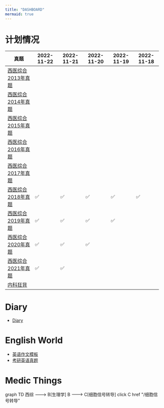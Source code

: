 ```yaml
---
title: "DASHBOARD"
mermaid: true
---
```

# 计划情况
| 真题                                        | 2022-11-22 | 2022-11-21 | 2022-11-20 | 2022-11-19   | 2022-11-18   |   
| ------------------------------------------- | --         | ------     | ----       | ------------ | ------------ |   
| [西医综合2013年真题](/西医综合2013年真题)   |            |            |            |              |              |   
| [西医综合2014年真题](/西医综合2014年真题)   |            |            |            |              |              |   
| [西医综合2015年真题](/西医综合2015年真题)   |            |            |            |              |              |   
| [西医综合2016年真题](/西医综合2016年真题)   |            |            |            |              |              |
| [西医综合2017年真题](/西医综合2017年真题)   |            |            |            |              |              |
| [西医综合2018年真题](/西医综合2018年真题)   | ✅         | ✅         | ✅         | ✅           | ✅           |
| [西医综合2019年真题](/西医综合2019年真题)   | ✅         | ✅         | ✅         | ✅           |              |
| [西医综合2020年真题](/西医综合2020年真题)   | ✅         | ✅         | ✅         |              |              |
| [西医综合2021年真题](/西医综合2021年真题)   | ✅         | ✅         |            |              |              |
| [内科狂背](/内科狂背)                                    |            |            |            |              |              |
# Diary
- [Diary](/diary)
# English World
- [英语作文模板](/英语作文模板)
- [考研英语真题](/考研英语真题)

# Medic Things
<div class="mermaid">
graph TD
西综 ---> B[生理学]
B ---> C[细胞信号转导]
click C href "/细胞信号转导"
</div>
